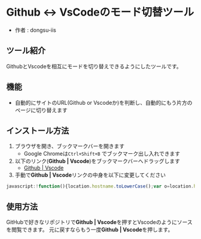# Github ↔ VsCodeのモード切替ツール

* 作者 : dongsu-iis

## ツール紹介

GithubとVscodeを相互にモードを切り替えできるようにしたツールです。

## 機能

* 自動的にサイトのURL(Github or Vscodeか)を判断し、自動的にもう片方のページに切り替えます

## インストール方法

1. ブラウザを開き、ブックマークバーを開きます
   * Google Chromeは`Ctrl+Shift+B` でブックマーク出し入れできます
2. 以下のリンク(**Github | Vscode**)をブックマークバーへドラッグします
   * [Github | Vscode](https://github.com/)
3. 手動で**Github | Vscode**リンクの中身を以下に変更してください

```js
javascript:!function(){location.hostname.toLowerCase();var o=location.href;location.pathname,0<=o.indexOf("//github.com/")&&(location.href=o.replace(/github\.com/i,"github1s.com")),0<=o.indexOf("//github1s.com/")&&(location.href=o.replace(/github1s\.com/i,"github.com"))}();
```

## 使用方法

GitHubで好きなリポジトリで**Github | Vscode**を押すとVscodeのようにソースを閲覧できます。
元に戻すならもう一度**Github | Vscode**を押します。